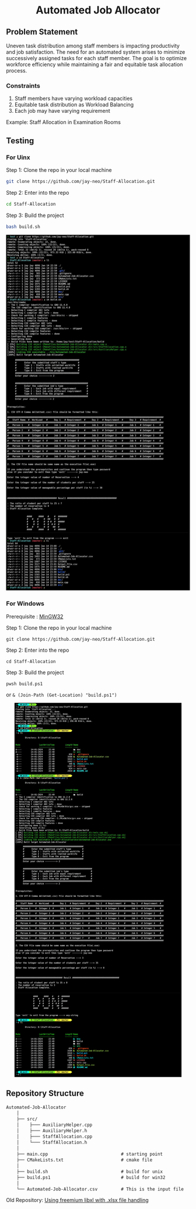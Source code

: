  <div align='center'><h1>Automated Job Allocator</h1></div>

## Problem Statement

Uneven task distribution among staff members is impacting productivity and job satisfaction. The need for an automated system arises to minimize successively assigned tasks for each staff member. The goal is to optimize workforce efficiency while maintaining a fair and equitable task allocation process.

### Constraints

1. Staff members have varying workload capacities
2. Equitable task distribution as Workload Balancing
3. Each job may have varying requirement

Example: Staff Allocation in Examination Rooms


## Testing

### For Uinx

Step 1: Clone the repo in your local machine
```sh
git clone https://github.com/jay-neo/Staff-Allocation.git
```

Step 2: Enter into the repo
```sh
cd Staff-Allocation
```

Step 3: Build the project
```sh
bash build.sh
```

<div align='center'><img src="doc/unix_v1.png"/></div>




### For Windows

Prerequisite : [MinGW32](https://sourceforge.net/projects/mingw-w64/files/Toolchains%20targetting%20Win64/Personal%20Builds/mingw-builds/8.1.0/threads-win32/sjlj/x86_64-8.1.0-release-win32-sjlj-rt_v6-rev0.7z/download)


Step 1: Clone the repo in your local machine
```pwsh
git clone https://github.com/jay-neo/Staff-Allocation.git
```

Step 2: Enter into the repo
```pwsh
cd Staff-Allocation
```

Step 3: Build the project
```pwsh
pwsh build.ps1
```
or `& (Join-Path (Get-Location) "build.ps1")`


<div align='center'><img src="doc/win32_v1.png"/></div>




## Repository Structure
```
Automated-Job-Allocator
    │
    ├── src/
    │    ├─── AuxiliaryHelper.cpp
    │    ├─── AuxiliaryHelper.h
    │    ├─── StaffAllocation.cpp
    │    └─── StaffAllocation.h
    │
    ├── main.cpp                            # starting point
    ├── CMakeLists.txt                      # cmake file
    │
    ├── build.sh                            # build for unix
    ├── build.ps1                           # build for win32
    │
    └── Automated-Job-Allocator.csv         # This is the input file

```

Old Repository:
[Using freemium libxl with .xlsx file handling](https://github.com/jay-neo/Staff-Allocation-cli)
